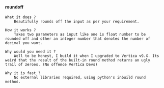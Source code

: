 #### roundoff ####

	What it does ?
		Beautifully rounds off the input as per your requirement.

	How it works ?
		Takes two parameters as input like one is float number to be rounded off and other an integer number that denotes the number of decimal you want.

	Why would you need it ?
		Well to be honest, I build it when I upgraded to Vertica v9.X. Its weird that the result of the built-in round method returns an ugly trail of zeroes. (No offence Vertica Devs)

	Why it is fast ?
		No external libraries required, using python's inbuild round method.
